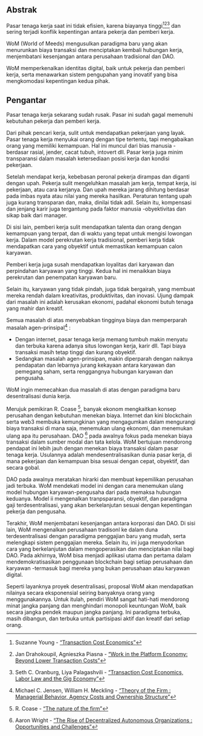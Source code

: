 

## Abstrak

Pasar tenaga kerja saat ini tidak efisien, karena biayanya tinggi[^1][^2][^3] dan sering terjadi konflik kepentingan antara pekerja dan pemberi kerja.

WoM (World of Meeds) mengusulkan paradigma baru yang akan menurunkan biaya transaksi dan menciptakan kembali hubungan kerja, menjembatani kesenjangan antara perusahaan tradisional dan DAO.

WoM memperkenalkan identitas digital, baik untuk pekerja dan pemberi kerja, serta menawarkan sistem pengupahan yang inovatif yang bisa mengkomodasi kepentingan kedua pihak.

## Pengantar

Pasar tenaga kerja sekarang sudah rusak. Pasar ini sudah gagal memenuhi kebutuhan pekerja dan pemberi kerja.

Dari pihak pencari kerja, sulit untuk mendapatkan pekerjaan yang layak. Pasar tenaga kerja menyukai orang dengan tipe tertentu, tapi mengabaikan orang yang memiliki kemampuan. Hal ini muncul dari bias manusia - berdasar rasial, jender, cacat tubuh, intovert dll. Pasar kerja juga minim transparansi dalam masalah ketersediaan posisi kerja dan kondisi pekerjaan.

Setelah mendapat kerja, kebebasan peronal pekerja dirampas dan diganti dengan upah. Pekerja sulit mengeluhkan masalah jam kerja, tempat kerja, isi pekerjaan, atau cara kerjanya. Dan upah mereka jarang dihitung berdasar pada imbas nyata atau nilai yang mereka hasilkan. Peraturan tentang upah juga kurang transparan dan, maka, dinilai tidak adil. Selain itu, kompensasi dan jenjang karir juga tergantung pada faktor manusia -obyektivitas dan sikap baik dari manager.

Di sisi lain, pemberi kerja sulit mendapatkan talenta dan orang dengan kemampuan yang terpat, dan di waktu yang tepat untuk mengisi lowongan kerja. Dalam model perekrutan kerja tradisional, pemberi kerja tidak mendapatkan cara yang obyektif untuk memastikan kemampuan calon karyawan.

Pemberi kerja juga susah mendapatkan loyalitas dari karyawan dan perpindahan karyawan yang tinggi. Kedua hal ini menaikkan biaya perekrutan dan penempatan karyawan baru.

Selain itu, karyawan yang tidak pindah, juga tidak bergairah, yang membuat mereka rendah dalam kreativitas, produktivitas, dan inovasi. Ujung dampak dari masalah ini adalah kerusakan ekonomi, padahal ekonomi butuh tenaga yang mahir dan kreatif.

Semua masalah di atas menyebabkan tingginya biaya dan memperparah masalah agen-prinsipal[^4] :

- Dengan internet, pasar tenaga kerja memang tumbuh makin menyatu dan terbuka karena adanya situs lowongan kerja, karir dll. Tapi biaya transaksi masih tetap tinggi dan kurang obyektif.
- Sedangkan masalah agen-prinsipan, makin diperparah dengan naiknya pendapatan dan lebarnya jurang kekayaan antara karyawan dan pemegang saham, serta renggangnya hubungan karyawan dan pengusaha.

WoM ingin memecahkan dua masalah di atas dengan paradigma baru desentralisasi dunia kerja.

Merujuk pemikiran R. Coase [^5], banyak ekonom mengkaitkan konsep perusahan dengan kebutuhan menekan biaya. Internet dan kini blockchain serta web3 membuka kemungkinan yang mengagumkan dalam mengurangi biaya transaksi di mana saja, menemukan ulang ekonomi, dan menemukan ulang apa itu perusahaan. DAO [^6] pada awalnya fokus pada menekan biaya transaksi dalam sumber modal dan tata kelola. WoM bertujuan mendorong pendapat ini lebih jauh dengan menekan biaya transaksi dalam pasar tenaga kerja. Usulannya adalah mendesentralisasikan dunia pasar kerja, di mana pekerjaan dan kemampuan bisa sesuai dengan cepat, obyektif, dan secara gobal.

DAO pada awalnya meratakan hirarki dan membuat kepemilikan perusahan jadi terbuka. WoM mendekati model ini dengan cara menemukan ulang model hubungan karyawan-pengusaha dari pada memaksa hubungan keduanya. Model ii mengenalkan tranpsparansi, obyektif, dan paradigma gaji terdesentralisasi, yang akan berkelanjutan sesuai dengan kepentingan pekerja dan pengusaha.

Terakhir, WoM menjembatani kesenjangan antara korporasi dan DAO. Di sisi lain, WoM mengenalkan perusahaan tradisonl ke dalam duna terdesentralisasi dengan paradigma penggajian baru yang mudah, serta melengkapi sistem penggajian mereka. Selain itu, ini juga menyodorkan cara yang berkelanjutan dalam mengoperasikan dan menciptakan nilai bagi DAO. Pada akhirnya, WoM bisa menjadi aplikasi utama dan pertama dalam mendemokratisasikan penggunaan blockchain bagi setiap perusahaan dan karyawan -termasuk bagi mereka yang bukan perusahaan atau karyawan digital.

Seperti layanknya proyek desentralisasi, proposal WoM akan mendapatkan nilainya secara eksponensial seiring banyaknya orang yang menggunakannya. Untuk itulah, pendiri WoM sangat hati-hati mendorong minat jangka panjang dan menghindari monopoli keuntungan WoM, baik secara jangka pendek maupun jangka panjang. Ini paradigma terbuka, masih dibangun, dan terbuka untuk partisipasi aktif dan kreatif dari setiap orang.


[^1]: Suzanne Young - [“Transaction Cost Economics”](https://www.academia.edu/24703426/Transaction_Cost_Economics)
[^2]: Jan Drahokoupil, Agnieszka Piasna - [“Work in the Platform Economy: Beyond Lower Transaction Costs”](https://www.intereconomics.eu/contents/year/2017/number/6/article/work-in-the-platform-economy-beyond-lower-transaction-costs.html)
[^3]: Seth C. Oranburg, Liya Palagashvili - [“Transaction Cost Economics, Labor Law and the Gig Economy”](https://dsc.duq.edu/cgi/viewcontent.cgi?article=1115&context=law-faculty-scholarship)
[^4]: Michael C. Jensen, William H. Meckling - [“Theory of the Firm : Managerial Behavior, Agency Costs and Ownership Structure”](https://www.sfu.ca/~wainwrig/Econ400/jensen-meckling.pdf)
[^5]: R. Coase - [“The nature of the firm”](http://econdse.org/wp-content/uploads/2014/09/firm-coase.pdf)
[^6]: Aaron Wright - [“The Rise of Decentralized Autonomous Organizations : Opportunities and Challenges”](https://stanford-jblp.pubpub.org/pub/rise-of-daos/release/1)

